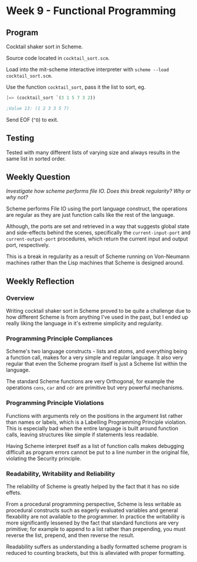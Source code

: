 # Week 9 - Functional Programming

## Program

Cocktail shaker sort in Scheme.

Source code located in `cocktail_sort.scm`.

Load into the mit-scheme interactive interpreter with
`scheme --load cocktail_sort.scm`.

Use the function `cocktail_sort`, pass it the list to sort, eg.

```scm
]=> (cocktail_sort `(3 1 5 7 3 2))

;Value 13: (1 2 3 3 5 7)
```

Send EOF (`^D`) to exit.

## Testing

Tested with many different lists of varying size and always results in
the same list in sorted order.

## Weekly Question

*Investigate how scheme performs file IO. Does this break regularity? Why or
why not?*

Scheme performs File IO using the port language construct, the operations
are regular as they are just function calls like the rest of the language.

Although, the ports are set and retrieved in a way that suggests global state and
side-effects behind the scenes, specifically the `current-input-port` and
`current-output-port` procedures, which return the current input and output port,
respectively.

This is a break in regularity as a result of Scheme running on
Von-Neumann machines rather than the Lisp machines that Scheme is designed around.

## Weekly Reflection

### Overview

Writing cocktail shaker sort in Scheme proved to be quite a challenge due to how
different Scheme is from anything I've used in the past, but I ended up really
liking the language in it's extreme simplicity and regularity.

### Programming Principle Compliances

Scheme's two language constructs - lists and atoms, and everything being a function
call, makes for a very simple and regular language.  It also very regular that
even the Scheme program itself is just a Scheme list within the language.

The standard Scheme functions are very Orthogonal, for example the operations
`cons`, `car` and `cdr` are primitive but very powerful mechanisms.

### Programming Principle Violations

Functions with arguments rely on the positions in the argument list rather than
names or labels, which is a Labelling Programming Principle violation. This is
especially bad when the entire language is built around function calls, leaving
structures like simple if statements less readable.

Having Scheme interpret itself as a list of function calls makes debugging difficult
as program errors cannot be put to a line number in the original file, violating
the Security principle.

### Readability, Writability and Reliability

The reliability of Scheme is greatly helped by the fact that it has no side effets.

From a procedural programming perspective, Scheme is less writable as 
procedural constructs such as eagerly evaluated variables and general flexability
are not available to the programmer. In practice the writability is more 
significantly lessened by the fact that standard functions are very primitive;
for example to append to a list rather than prepending, you must reverse the list,
prepend, and then reverse the result.

Readability suffers as understanding a badly formatted scheme program is reduced to
counting brackets, but this is alleviated with proper formatting.
